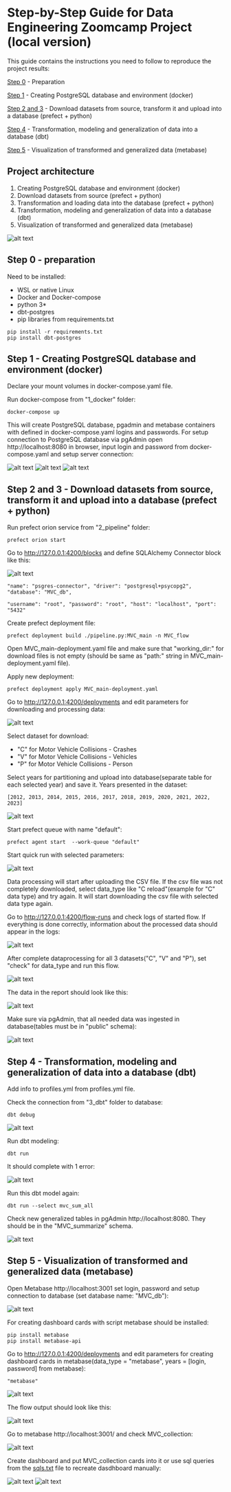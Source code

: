 # Step-by-Step Guide for Data Engineering Zoomcamp Project (local version)

This guide contains the instructions you need to follow to reproduce the project results:

[Step 0](https://github.com/kostoccka/Data_Engineering_Zoomcamp_Project/blob/main/Local_version/README.md#step-0---preparation) - Preparation

[Step 1](https://github.com/kostoccka/Data_Engineering_Zoomcamp_Project/blob/main/Local_version/README.md#step-1---creating-postgresql-database-and-environment-docker) - Creating PostgreSQL database and environment (docker)

[Step 2 and 3](https://github.com/kostoccka/Data_Engineering_Zoomcamp_Project/blob/main/Local_version/README.md#step-2-and-3---download-datasets-from-source-transform-it-and-upload-into-a-database-prefect--python) - Download datasets from source, transform it and upload into a database (prefect + python)

[Step 4](https://github.com/kostoccka/Data_Engineering_Zoomcamp_Project/blob/main/Local_version/README.md#step-4---transformation-modeling-and-generalization-of-data-into-a-database-dbt) - Transformation, modeling and generalization of data into a database (dbt)

[Step 5](https://github.com/kostoccka/Data_Engineering_Zoomcamp_Project/blob/main/Local_version/README.md#step-5---visualization-of-transformed-and-generalized-data-metabase) - Visualization of transformed and generalized data (metabase)

## Project architecture

1. Creating PostgreSQL database and environment (docker)
2. Download datasets from source (prefect + python)
3. Transformation and loading data into the database (prefect + python)
4. Transformation, modeling and generalization of data into a database (dbt)
5. Visualization of transformed and generalized data (metabase)

![alt text](https://github.com/kostoccka/Data_Engineering_Zoomcamp_Project/blob/main/images/Local/local-batch-processing.png)

## Step 0 - preparation
Need to be installed:
  * WSL or native Linux
  * Docker and Docker-compose
  * python 3*
  * dbt-postgres
  * pip libraries from requirements.txt
  
```
pip install -r requirements.txt
pip install dbt-postgres
```

## Step 1 - Creating PostgreSQL database and environment (docker)
Declare your mount volumes in docker-compose.yaml file. 

Run docker-compose from "1_docker" folder:

```
docker-compose up
```
This will create PostgreSQL database, pgadmin and metabase containers with defined in docker-compose.yaml logins and passwords.
For setup connection to PostgreSQL database via pgAdmin open http://localhost:8080 in browser, input login and password from docker-compose.yaml and setup server connection:

![alt text](https://github.com/kostoccka/Data_Engineering_Zoomcamp_Project/blob/main/images/Local/pgadmin_1.png)
![alt text](https://github.com/kostoccka/Data_Engineering_Zoomcamp_Project/blob/main/images/Local/pgadmin_2.png)
![alt text](https://github.com/kostoccka/Data_Engineering_Zoomcamp_Project/blob/main/images/Local/pgadmin_reg.png)


## Step 2 and 3 - Download datasets from source, transform it and upload into a database (prefect + python)
Run prefect orion service from "2_pipeline" folder:
```
prefect orion start
```
Go to http://127.0.0.1:4200/blocks and define SQLAlchemy Connector block like this:

![alt text](https://github.com/kostoccka/Data_Engineering_Zoomcamp_Project/blob/main/images/Local/sqlalch-conn-prefect.png)

```
"name": "psgres-connector", "driver": "postgresql+psycopg2", "database": "MVC_db",

"username": "root", "password": "root", "host": "localhost", "port": "5432"
```
Create prefect deployment file:
```
prefect deployment build ./pipeline.py:MVC_main -n MVC_flow
```
Open MVC_main-deployment.yaml file and make sure that "working_dir:" for download files is not empty (should be same as "path:" string in MVC_main-deployment.yaml file).

Apply new deployment:
```
prefect deployment apply MVC_main-deployment.yaml
```
Go to http://127.0.0.1:4200/deployments and edit parameters for downloading and processing data:

![alt text](https://github.com/kostoccka/Data_Engineering_Zoomcamp_Project/blob/main/images/Local/prefect_edit.png)

Select dataset for download:
  * "C" for Motor Vehicle Collisions - Crashes
  * "V" for Motor Vehicle Collisions - Vehicles
  * "P" for Motor Vehicle Collisions - Person 
  
Select years for partitioning and upload into database(separate table for each selected year) and save it. Years presented in the dataset:
```
[2012, 2013, 2014, 2015, 2016, 2017, 2018, 2019, 2020, 2021, 2022, 2023]
```
![alt text](https://github.com/kostoccka/Data_Engineering_Zoomcamp_Project/blob/main/images/Local/prefect_set_param.png)

Start prefect queue with name "default":
```
prefect agent start  --work-queue "default"
```
Start quick run with selected parameters:

![alt text](https://github.com/kostoccka/Data_Engineering_Zoomcamp_Project/blob/main/images/Local/prefect_qrun.png)

Data processing will start after uploading the CSV file. If the csv file was not completely downloaded, select data_type like "C reload"(example for "C" data type) and try again. It will start downloading the csv file with selected data type again.

Go to http://127.0.0.1:4200/flow-runs and check logs of started flow. If everything is done correctly, information about the processed data should appear in the logs:

![alt text](https://github.com/kostoccka/Data_Engineering_Zoomcamp_Project/blob/main/images/Local/prefect_logs.png)

After complete dataprocessing for all 3 datasets("C", "V" and "P"), set "check" for data_type and run this flow. 

![alt text](https://github.com/kostoccka/Data_Engineering_Zoomcamp_Project/blob/main/images/Local/prefect_check.png)

The data in the report should look like this:

![alt text](https://github.com/kostoccka/Data_Engineering_Zoomcamp_Project/blob/main/images/Local/prefect_check_res.png)

Make sure via pgAdmin, that all needed data was ingested in database(tables must be in "public" schema):

![alt text](https://github.com/kostoccka/Data_Engineering_Zoomcamp_Project/blob/main/images/Local/pgadmin_test.png)

## Step 4 - Transformation, modeling and generalization of data into a database (dbt)

Add info to profiles.yml from profiles.yml file.

Check the connection from "3_dbt" folder to database:
```
dbt debug
```
![alt text](https://github.com/kostoccka/Data_Engineering_Zoomcamp_Project/blob/main/images/Local/dbt_debug.png)

Run dbt modeling:
```
dbt run
```
It should complete with 1 error:

![alt text](https://github.com/kostoccka/Data_Engineering_Zoomcamp_Project/blob/main/images/Local/dbt_error.png)

Run this dbt model again:

```
dbt run --select mvc_sum_all
```

Check new generalized tables in pgAdmin http://localhost:8080. They should be in the "MVC_summarize" schema.

![alt text](https://github.com/kostoccka/Data_Engineering_Zoomcamp_Project/blob/main/images/Local/pgdmin_summ.png)

## Step 5 - Visualization of transformed and generalized data (metabase)

Open Metabase  http://localhost:3001 set login, password and setup connection to database (set database name: "MVC_db"):

![alt text](https://github.com/kostoccka/Data_Engineering_Zoomcamp_Project/blob/main/images/Local/metabase_connect.png)

For creating dashboard cards with script metabase should be installed:

```
pip install metabase
pip install metabase-api
```

Go to http://127.0.0.1:4200/deployments and edit parameters for creating dashboard cards in metabase(data_type = "metabase", years = [login, password] from metabase):

```
"metabase"
```

![alt text](https://github.com/kostoccka/Data_Engineering_Zoomcamp_Project/blob/main/images/Local/prefect_metabase_params.png)

The flow output should look like this:

![alt text](https://github.com/kostoccka/Data_Engineering_Zoomcamp_Project/blob/main/images/Local/prefect_metabase_output.png)

Go to metabase http://localhost:3001/ and check MVC_collection:

![alt text](https://github.com/kostoccka/Data_Engineering_Zoomcamp_Project/blob/main/images/Local/metabase_collection.png)

Create dashboard and put MVC_collection cards into it or use sql queries from the [sqls.txt](https://github.com/kostoccka/Data_Engineering_Zoomcamp_Project/blob/main/Local_version/4_metabase/sqls.txt) file to recreate dasdhboard manually:

![alt text](https://github.com/kostoccka/Data_Engineering_Zoomcamp_Project/blob/main/images/Local/metabase-dashboard_1.png)
![alt text](https://github.com/kostoccka/Data_Engineering_Zoomcamp_Project/blob/main/images/Local/metabase-dashboard_2.png)
